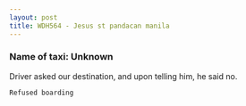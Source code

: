 ```yaml
---
layout: post
title: WDH564 - Jesus st pandacan manila
---
```


### Name of taxi: Unknown

Driver asked our destination, and upon telling him, he said no.

```Refused boarding```
